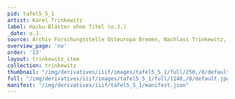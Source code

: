 ```yaml
---
pid: tafel5_5_1
artist: Karel Trinkewitz
label: Haiku-Blätter ohne Titel (o.J.)
_date: o.J.
source: Archiv Forschungsstelle Osteuropa Bremen, Nachlass Trinkewitz, FSO 2–060.
overview_page: 'no'
order: '13'
layout: trinkewitz_item
collection: trinkewitz
thumbnail: "/img/derivatives/iiif/images/tafel5_5_1/full/250,/0/default.jpg"
full: "/img/derivatives/iiif/images/tafel5_5_1/full/1140,/0/default.jpg"
manifest: "/img/derivatives/iiif/tafel5_5_1/manifest.json"
---
```

